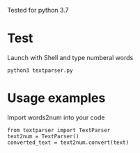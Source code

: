 Tested for python 3.7

# Test
Launch with Shell and type numberal words
```
python3 textparser.py
```

# Usage examples
Import words2num into your code
```
from textparser import TextParser
text2num = TextParser()
converted_text = text2num.convert(text)
```
